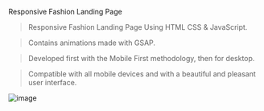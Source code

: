 Responsive Fashion Landing Page
 > Responsive Fashion Landing Page Using HTML CSS & JavaScript.
 
 > Contains animations made with GSAP.
 
 > Developed first with the Mobile First methodology, then for desktop.
 
 > Compatible with all mobile devices and with a beautiful and pleasant user interface.
 
 ![image](https://user-images.githubusercontent.com/105902350/229975989-7136c69f-a7e2-494b-a0bf-edc7d851c7fc.png)
